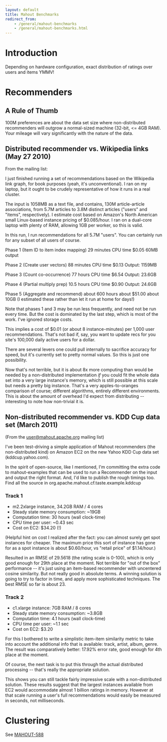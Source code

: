 ```yaml
---
layout: default
title: Mahout Benchmarks
redirect_from:
    - /general/mahout-benchmarks
    - /general/mahout-benchmarks.html
---
```


<a name="MahoutBenchmarks-Introduction"></a>
# Introduction

Depending on hardware configuration, exact distribution of ratings over users and items YMMV!

<a name="MahoutBenchmarks-Recommenders"></a>
# Recommenders

<a name="MahoutBenchmarks-ARuleofThumb"></a>
## A Rule of Thumb

100M preferences are about the data set size where non-distributed
recommenders will outgrow a normal-sized machine (32-bit, <= 4GB RAM). Your
mileage will vary significantly with the nature of the data.

<a name="MahoutBenchmarks-Distributedrecommendervs.Wikipedialinks(May272010)"></a>
## Distributed recommender vs. Wikipedia links (May 27 2010)

From the mailing list:

I just finished running a set of recommendations based on the Wikipedia
link graph, for book purposes (yeah, it's unconventional). I ran on my
laptop, but it ought to be crudely representative of how it runs in a real
cluster.

The input is 1058MB as a text file, and contains, 130M article-article
associations, from 5.7M articles to 3.8M distinct articles ("users" and
"items", respectively). I estimate cost based on Amazon's North
American small Linux-based instance pricing of $0.085/hour. I ran on a
dual-core laptop with plenty of RAM, allowing 1GB per worker, so this is
valid.

In this run, I run recommendations for all 5.7M "users". You can certainly
run for any subset of all users of course.

Phase 1 (Item ID to item index mapping)
29 minutes CPU time
$0.05
60MB output

Phase 2 (Create user vectors)
88 minutes CPU time
$0.13
Output: 1159MB

Phase 3 (Count co-occurrence)
77 hours CPU time
$6.54
Output: 23.6GB

Phase 4 (Partial multiply prep)
10.5 hours CPU time
$0.90
Output: 24.6GB

Phase 5 (Aggregate and recommend)
about 600 hours
about $51.00
about 10GB
(I estimated these rather than let it run at home for days!)


Note that phases 1 and 3 may be run less frequently, and need not be run
every time. But the cost is dominated by the last step, which is most of
the work. I've ignored storage costs.

This implies a cost of $0.01 (or about 8 instance-minutes) per 1,000 user
recommendations. That's not bad if, say, you want to update recs for you
site's 100,000 daily active users for a dollar.

There are several levers one could pull internally to sacrifice accuracy
for speed, but it's currently set to pretty normal values. So this is just
one possibility.

Now that's not terrible, but it is about 8x more computing than would be
needed by a non-distributed implementation *if* you could fit the whole
data set into a very large instance's memory, which is still possible at
this scale but needs a pretty big instance. That's a very apples-to-oranges
comparison of course; different algorithms, entirely different
environments. This is about the amount of overhead I'd expect from
distributing -- interesting to note how non-trivial it is.

<a name="MahoutBenchmarks-Non-distributedrecommendervs.KDDCupdataset(March2011)"></a>
## Non-distributed recommender vs. KDD Cup data set (March 2011)

(From the user@mahout.apache.org mailing list)

I've been test-driving a simple application of Mahout recommenders (the
non-distributed kind) on Amazon EC2 on the new Yahoo KDD Cup data set
(kddcup.yahoo.com).

In the spirit of open-source, like I mentioned, I'm committing the extra
code to mahout-examples that can be used to run a Recommender on the input
and output the right format. And, I'd like to publish the rough timings
too. Find all the source in org.apache.mahout.cf.taste.example.kddcup

<a name="MahoutBenchmarks-Track1"></a>
### Track 1

* m2.2xlarge instance, 34.2GB RAM / 4 cores
* Steady state memory consumption: ~19GB
* Computation time: 30 hours (wall clock-time)
* CPU time per user: ~0.43 sec
* Cost on EC2: $34.20 (!)

(Helpful hint on cost I realized after the fact: you can almost surely get
spot instances for cheaper. The maximum price this sort of instance has
gone for as a spot instance is about $0.60/hour, vs "retail price" of
$1.14/hour.)

Resulted in an RMSE of 29.5618 (the rating scale is 0-100), which is only
good enough for 29th place at the moment. Not terrible for "out of the box"
performance -- it's just using an item-based recommender with uncentered
cosine similarity. But not really good in absolute terms. A winning
solution is going to try to factor in time, and apply more sophisticated
techniques. The best RMSE so far is about 23.

<a name="MahoutBenchmarks-Track2"></a>
### Track 2

* c1.xlarge instance: 7GB RAM / 8 cores
* Steady state memory consumption: ~3.8GB
* Computation time: 4.1 hours (wall clock-time)
* CPU time per user: ~1.1 sec
* Cost on EC2: $3.20

For this I bothered to write a simplistic item-item similarity metric to
take into account the additional info that is available: track, artist,
album, genre. The result was comparatively better: 17.92% error rate, good
enough for 4th place at the moment.

Of course, the next task is to put this through the actual distributed
processing -- that's really the appropriate solution.

This shows you can still tackle fairly impressive scale with a
non-distributed solution. These results suggest that the largest instances
available from EC2 would accommodate almost 1 billion ratings in memory.
However at that scale running a user's full recommendations would easily be
measured in seconds, not milliseconds.

<a name="MahoutBenchmarks-Clustering"></a>
# Clustering

See [MAHOUT-588](https://issues.apache.org/jira/browse/MAHOUT-588)


